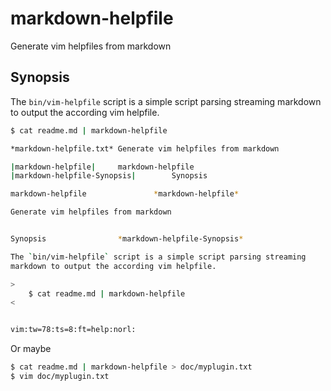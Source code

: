
# markdown-helpfile

Generate vim helpfiles from markdown

## Synopsis

The `bin/vim-helpfile` script is a simple script parsing streaming
markdown to output the according vim helpfile.

```sh
$ cat readme.md | markdown-helpfile

*markdown-helpfile.txt*	Generate vim helpfiles from markdown

|markdown-helpfile|		markdown-helpfile
|markdown-helpfile-Synopsis|		Synopsis

markdown-helpfile				*markdown-helpfile*

Generate vim helpfiles from markdown


Synopsis				*markdown-helpfile-Synopsis*

The `bin/vim-helpfile` script is a simple script parsing streaming
markdown to output the according vim helpfile.

>
    $ cat readme.md | markdown-helpfile
<


vim:tw=78:ts=8:ft=help:norl:
```

Or maybe

```sh
$ cat readme.md | markdown-helpfile > doc/myplugin.txt
$ vim doc/myplugin.txt
```


